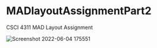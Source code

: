 # MADlayoutAssignmentPart2
CSCI 4311 MAD Layout Assignment

![Screenshot 2022-06-04 175551](https://user-images.githubusercontent.com/61687175/171995483-8ec7f539-3dbc-4698-a408-a4fb92e23ea5.png)




